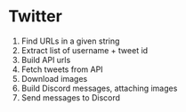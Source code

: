 # Twitter

1. Find URLs in a given string
2. Extract list of username + tweet id
3. Build API urls
4. Fetch tweets from API
5. Download images
6. Build Discord messages, attaching images
7. Send messages to Discord
